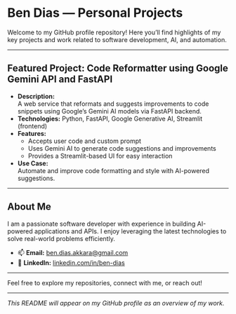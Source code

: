 # Ben Dias — Personal Projects

Welcome to my GitHub profile repository! Here you’ll find highlights of my key projects and work related to software development, AI, and automation.

---

## Featured Project: Code Reformatter using Google Gemini API and FastAPI

- **Description:**  
  A web service that reformats and suggests improvements to code snippets using Google’s Gemini AI models via FastAPI backend.  
- **Technologies:** Python, FastAPI, Google Generative AI, Streamlit (frontend)  
- **Features:**  
  - Accepts user code and custom prompt  
  - Uses Gemini AI to generate code suggestions and improvements  
  - Provides a Streamlit-based UI for easy interaction  
- **Use Case:**  
  Automate and improve code formatting and style with AI-powered suggestions.

---

## About Me

I am a passionate software developer with experience in building AI-powered applications and APIs. I enjoy leveraging the latest technologies to solve real-world problems efficiently.

- 📫 **Email:** ben.dias.akkara@gmail.com  
- 🔗 **LinkedIn:** [linkedin.com/in/ben-dias](https://www.linkedin.com/in/ben-dias)  

---

Feel free to explore my repositories, connect with me, or reach out!

---

*This README will appear on my GitHub profile as an overview of my work.*
